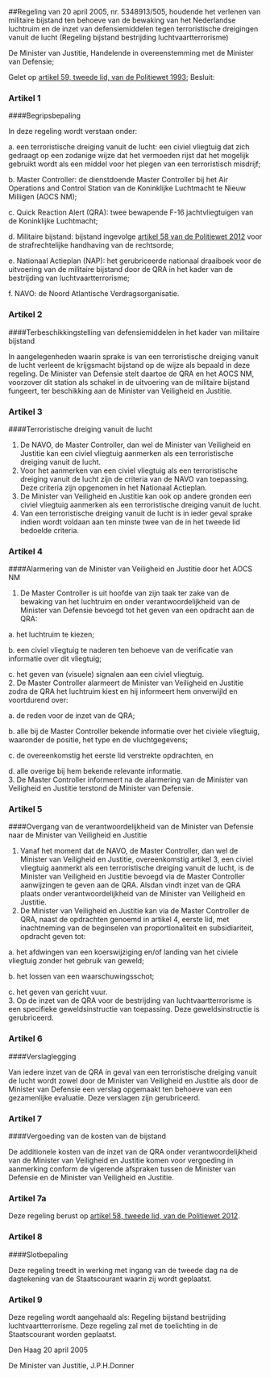 <meta http-equiv='Content-Type' content='text/html; charset=utf-8' />

##Regeling van 20 april 2005, nr. 5348913/505, houdende het verlenen van militaire bijstand ten behoeve van de bewaking van het Nederlandse luchtruim en de inzet van defensiemiddelen tegen terroristische dreigingen vanuit de lucht (Regeling bijstand bestrijding luchtvaartterrorisme)

De Minister van Justitie,
Handelende in overeenstemming met de Minister van Defensie;

Gelet op [artikel 59, tweede lid, van de Politiewet 1993](../../../../../../wet/politiewet/1993/BWBR0006299/README.md);
Besluit:  

### Artikel  1  

####Begripsbepaling

In deze regeling wordt verstaan onder: 

a. een terroristische dreiging vanuit de lucht: een civiel vliegtuig dat zich gedraagt op een zodanige wijze dat het vermoeden rijst dat het mogelijk gebruikt wordt als een middel voor het plegen van een terroristisch misdrijf;  

b. Master Controller: de dienstdoende Master Controller bij het Air Operations and Control Station van de Koninklijke Luchtmacht te Nieuw Milligen (AOCS NM);  

c. Quick Reaction Alert (QRA): twee bewapende F-16 jachtvliegtuigen van de Koninklijke Luchtmacht;  

d. Militaire bijstand: bijstand ingevolge [artikel 58 van de Politiewet 2012](../../../../../../wet/politiewet/2012/BWBR0031788/README.md) voor de strafrechtelijke handhaving van de rechtsorde;  

e. Nationaal Actieplan (NAP): het gerubriceerde nationaal draaiboek voor de uitvoering van de militaire bijstand door de QRA in het kader van de bestrijding van luchtvaartterrorisme;  

f. NAVO: de Noord Atlantische Verdragsorganisatie.   

### Artikel  2  

####Terbeschikkingstelling van defensiemiddelen in het kader van militaire bijstand

In aangelegenheden waarin sprake is van een terroristische dreiging vanuit de lucht verleent de krijgsmacht bijstand op de wijze als bepaald in deze regeling. De Minister van Defensie stelt daartoe de QRA en het AOCS NM, voorzover dit station als schakel in de uitvoering van de militaire bijstand fungeert, ter beschikking aan de Minister van Veiligheid en Justitie. 

### Artikel  3  

####Terroristische dreiging vanuit de lucht

1.  De NAVO, de Master Controller, dan wel de Minister van Veiligheid en Justitie kan een civiel vliegtuig aanmerken als een terroristische dreiging vanuit de lucht.   
2.  Voor het aanmerken van een civiel vliegtuig als een terroristische dreiging vanuit de lucht zijn de criteria van de NAVO van toepassing. Deze criteria zijn opgenomen in het Nationaal Actieplan.   
3.  De Minister van Veiligheid en Justitie kan ook op andere gronden een civiel vliegtuig aanmerken als een terroristische dreiging vanuit de lucht.   
4.  Van een terroristische dreiging vanuit de lucht is in ieder geval sprake indien wordt voldaan aan ten minste twee van de in het tweede lid bedoelde criteria.  

### Artikel  4  

####Alarmering van de Minister van Veiligheid en Justitie door het AOCS NM

1.  De Master Controller is uit hoofde van zijn taak ter zake van de bewaking van het luchtruim en onder verantwoordelijkheid van de Minister van Defensie bevoegd tot het geven van een opdracht aan de QRA: 

a. het luchtruim te kiezen;  

b. een civiel vliegtuig te naderen ten behoeve van de verificatie van informatie over dit vliegtuig;  

c. het geven van (visuele) signalen aan een civiel vliegtuig.     
2.  De Master Controller alarmeert de Minister van Veiligheid en Justitie zodra de QRA het luchtruim kiest en hij informeert hem onverwijld en voortdurend over: 

a. de reden voor de inzet van de QRA;  

b. alle bij de Master Controller bekende informatie over het civiele vliegtuig, waaronder de positie, het type en de vluchtgegevens;  

c. de overeenkomstig het eerste lid verstrekte opdrachten, en  

d. alle overige bij hem bekende relevante informatie.     
3.  De Master Controller informeert na de alarmering van de Minister van Veiligheid en Justitie terstond de Minister van Defensie.  

### Artikel  5  

####Overgang van de verantwoordelijkheid van de Minister van Defensie naar de Minister van Veiligheid en Justitie

1.  Vanaf het moment dat de NAVO, de Master Controller, dan wel de Minister van Veiligheid en Justitie, overeenkomstig artikel 3, een civiel vliegtuig aanmerkt als een terroristische dreiging vanuit de lucht, is de Minister van Veiligheid en Justitie bevoegd via de Master Controller aanwijzingen te geven aan de QRA. Alsdan vindt inzet van de QRA plaats onder verantwoordelijkheid van de Minister van Veiligheid en Justitie.   
2.  De Minister van Veiligheid en Justitie kan via de Master Controller de QRA, naast de opdrachten genoemd in artikel 4, eerste lid, met inachtneming van de beginselen van proportionaliteit en subsidiariteit, opdracht geven tot: 

a. het afdwingen van een koerswijziging en/of landing van het civiele vliegtuig zonder het gebruik van geweld;  

b. het lossen van een waarschuwingsschot;  

c. het geven van gericht vuur.     
3.  Op de inzet van de QRA voor de bestrijding van luchtvaartterrorisme is een specifieke geweldsinstructie van toepassing. Deze geweldsinstructie is gerubriceerd.  

### Artikel  6  

####Verslaglegging

Van iedere inzet van de QRA in geval van een terroristische dreiging vanuit de lucht wordt zowel door de Minister van Veiligheid en Justitie als door de Minister van Defensie een verslag opgemaakt ten behoeve van een gezamenlijke evaluatie. Deze verslagen zijn gerubriceerd. 

### Artikel  7  

####Vergoeding van de kosten van de bijstand

De additionele kosten van de inzet van de QRA onder verantwoordelijkheid van de Minister van Veiligheid en Justitie komen voor vergoeding in aanmerking conform de vigerende afspraken tussen de Minister van Defensie en de Minister van Veiligheid en Justitie. 

### Artikel  7a  

Deze regeling berust op [artikel 58, tweede lid, van de Politiewet 2012](../../../../../../wet/politiewet/2012/BWBR0031788/README.md).  

### Artikel  8  

####Slotbepaling

Deze regeling treedt in werking met ingang van de tweede dag na de dagtekening van de Staatscourant waarin zij wordt geplaatst. 

### Artikel  9  

Deze regeling wordt aangehaald als: Regeling bijstand bestrijding luchtvaartterrorisme. 
Deze regeling zal met de toelichting in de Staatscourant worden geplaatst.

Den Haag
20 april 2005

De 
Minister van Justitie, 
J.P.H.Donner  
